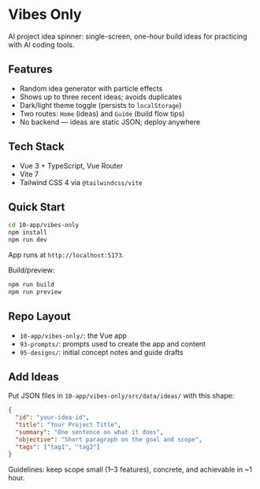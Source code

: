 # Vibes Only

AI project idea spinner: single-screen, one-hour build ideas for practicing with AI coding tools.

## Features
- Random idea generator with particle effects
- Shows up to three recent ideas; avoids duplicates
- Dark/light theme toggle (persists to `localStorage`)
- Two routes: `Home` (ideas) and `Guide` (build flow tips)
- No backend — ideas are static JSON; deploy anywhere

## Tech Stack
- Vue 3 + TypeScript, Vue Router
- Vite 7
- Tailwind CSS 4 via `@tailwindcss/vite`

## Quick Start
```bash
cd 10-app/vibes-only
npm install
npm run dev
```
App runs at `http://localhost:5173`.

Build/preview:
```bash
npm run build
npm run preview
```

## Repo Layout
- `10-app/vibes-only/`: the Vue app
- `93-prompts/`: prompts used to create the app and content
- `95-designs/`: initial concept notes and guide drafts

## Add Ideas
Put JSON files in `10-app/vibes-only/src/data/ideas/` with this shape:
```json
{
  "id": "your-idea-id",
  "title": "Your Project Title",
  "summary": "One sentence on what it does",
  "objective": "Short paragraph on the goal and scope",
  "tags": ["tag1", "tag2"]
}
```

Guidelines: keep scope small (1–3 features), concrete, and achievable in ~1 hour.
